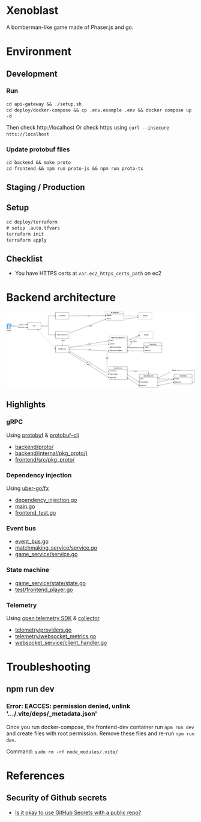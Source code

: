 # Xenoblast

A bomberman-like game made of Phaser.js and go.

# Environment

## Development

### Run

```
cd api-gateway && ./setup.sh
cd deploy/docker-compose && cp .env.example .env && docker compose up -d
```

Then check http://localhost
Or check https using `curl --insecure htts://localhost`

### Update protobuf files

```
cd backend && make proto
cd frontend && npm run proto-js && npm run proto-ts
```

## Staging / Production

## Setup

```
cd deploy/terraform
# setup .auto.tfvars
terraform init
terraform apply
```

## Checklist

- You have HTTPS certs at `var.ec2_https_certs_path` on ec2

# Backend architecture

![](./xenoblast.jpg)

## Highlights

### gRPC

Using [protobuf](https://github.com/golang/protobuf) & [protobuf-cli](https://www.npmjs.com/package/protobufjs-cli)

- [backend/proto/](./backend/proto/)
- [backend/internal/pkg_proto/)](./backend/internal/pkg_proto/)
- [frontend/src/pkg_proto/](./frontend/src/pkg_proto/)

### Dependency injection

Using [uber-go/fx](https://github.com/uber-go/fx)

- [dependency_injection.go](./backend/internal/dependency_injection/dependency_injection.go)
- [main.go](./backend/cmd/main/main.go)
- [frontend_test.go](./backend/test/frontend_test.go)

### Event bus

- [event_bus.go](./backend/internal/event_bus/event_bus.go)
- [matchmaking_service/service.go](./backend/internal/service/matchmaking_service/service.go)
- [game_service/service.go](./backend/internal/service/game_service/service.go)

### State machine

- [game_service/state/state.go](./backend/internal/service/game_service/state/state.go)
- [test/frontend_player.go](./backend/test/frontend_player.go)

### Telemetry

Using [open telemetry SDK](https://opentelemetry.io/docs/languages/go/getting-started/) & [collector](https://opentelemetry.io/docs/collector/)

- [telemetry/providers.go](./backend/internal/telemetry/providers.go)
- [telemetry/websocket_metrics.go](./backend/internal/telemetry/websocket_metrics.go)
- [websocket_service/client_handler.go](./backend/internal/service/websocket_service/client_handler.go)

# Troubleshooting

## npm run dev

### Error: EACCES: permission denied, unlink '.../.vite/deps/\_metadata.json'

Once you run docker-compose, the frontend-dev container run `npm run dev` and create files with root permission.
Remove these files and re-run `npm run dev`.

Command: `sudo rm -rf node_modules/.vite/`

# References

## Security of Github secrets

- [Is it okay to use GitHub Secrets with a public repo?](https://stackoverflow.com/questions/62142092/is-it-okay-to-use-github-secrets-with-a-public-repo)

